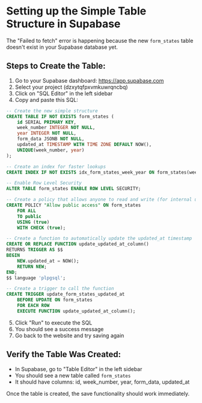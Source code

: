 # Setting up the Simple Table Structure in Supabase

The "Failed to fetch" error is happening because the new `form_states` table doesn't exist in your Supabase database yet.

## Steps to Create the Table:

1. Go to your Supabase dashboard: https://app.supabase.com
2. Select your project (dzxytqfpxvmkuwrqncbq)
3. Click on "SQL Editor" in the left sidebar
4. Copy and paste this SQL:

```sql
-- Create the new simple structure
CREATE TABLE IF NOT EXISTS form_states (
    id SERIAL PRIMARY KEY,
    week_number INTEGER NOT NULL,
    year INTEGER NOT NULL,
    form_data JSONB NOT NULL,
    updated_at TIMESTAMP WITH TIME ZONE DEFAULT NOW(),
    UNIQUE(week_number, year)
);

-- Create an index for faster lookups
CREATE INDEX IF NOT EXISTS idx_form_states_week_year ON form_states(week_number, year);

-- Enable Row Level Security
ALTER TABLE form_states ENABLE ROW LEVEL SECURITY;

-- Create a policy that allows anyone to read and write (for internal use)
CREATE POLICY "Allow public access" ON form_states
    FOR ALL 
    TO public 
    USING (true)
    WITH CHECK (true);

-- Create a function to automatically update the updated_at timestamp
CREATE OR REPLACE FUNCTION update_updated_at_column()
RETURNS TRIGGER AS $$
BEGIN
    NEW.updated_at = NOW();
    RETURN NEW;
END;
$$ language 'plpgsql';

-- Create a trigger to call the function
CREATE TRIGGER update_form_states_updated_at 
    BEFORE UPDATE ON form_states 
    FOR EACH ROW 
    EXECUTE FUNCTION update_updated_at_column();
```

5. Click "Run" to execute the SQL
6. You should see a success message
7. Go back to the website and try saving again

## Verify the Table Was Created:
- In Supabase, go to "Table Editor" in the left sidebar
- You should see a new table called `form_states`
- It should have columns: id, week_number, year, form_data, updated_at

Once the table is created, the save functionality should work immediately.